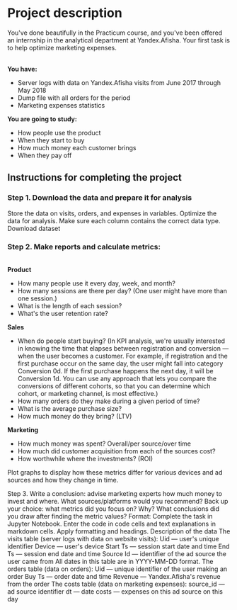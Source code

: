 <h1>Project description</h1>
You've done beautifully in the Practicum course, and you've been offered an internship in the analytical department at Yandex.Afisha. Your first task is to help optimize marketing expenses.

<br><b>You have:</b>
<ul><li>Server logs with data on Yandex.Afisha visits from June 2017 through May 2018</li>
<li>Dump file with all orders for the period</li>
<li>Marketing expenses statistics</li></ul>

<b>You are going to study:</b>
<ul><li>How people use the product</li>
<li>When they start to buy</li>
<li>How much money each customer brings</li>
<li>When they pay off</li></ul>

<h2>Instructions for completing the project</h2>
<h3>Step 1. Download the data and prepare it for analysis</h3>
Store the data on visits, orders, and expenses in variables. Optimize the data for analysis. Make sure each column contains the correct data type.
Download dataset

<h3>Step 2. Make reports and calculate metrics:</h3><br>
<b>Product</b>
<ul><li>How many people use it every day, week, and month?</li>
<li>How many sessions are there per day? (One user might have more than one session.)</li>
<li>What is the length of each session?</li>
<li>What's the user retention rate?</li></ul>

<b>Sales</b>
<ul><li>When do people start buying? (In KPI analysis, we're usually interested in knowing the time that elapses between registration and conversion — when the user becomes a customer. For example, if registration and the first purchase occur on the same day, the user might fall into category Conversion 0d. If the first purchase happens the next day, it will be Conversion 1d. You can use any approach that lets you compare the conversions of different cohorts, so that you can determine which cohort, or marketing channel, is most effective.)</li>
<li>How many orders do they make during a given period of time?</li>
<li>What is the average purchase size?</li>
<li>How much money do they bring? (LTV)</li></ul>

<b>Marketing</b>
<ul><li>How much money was spent? Overall/per source/over time</li>
<li>How much did customer acquisition from each of the sources cost?</li>
<li>How worthwhile where the investments? (ROI)</li></ul>

Plot graphs to display how these metrics differ for various devices and ad sources and how they change in time.
  
Step 3. Write a conclusion: advise marketing experts how much money to invest and where.
What sources/platforms would you recommend? Back up your choice: what metrics did you focus on? Why? What conclusions did you draw after finding the metric values?
Format: Complete the task in Jupyter Notebook. Enter the code in code cells and text explanations in markdown cells. Apply formatting and headings.
Description of the data
The visits table (server logs with data on website visits):
Uid — user's unique identifier
Device — user's device
Start Ts — session start date and time
End Ts — session end date and time
Source Id — identifier of the ad source the user came from
All dates in this table are in YYYY-MM-DD format.
The orders table (data on orders):
Uid — unique identifier of the user making an order
Buy Ts — order date and time
Revenue — Yandex.Afisha's revenue from the order
The costs table (data on marketing expenses):
source_id — ad source identifier
dt — date
costs — expenses on this ad source on this day
